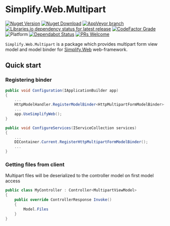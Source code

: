 # Simplify.Web.Multipart

[![Nuget Version](https://img.shields.io/nuget/v/Simplify.Web.Multipart)](https://www.nuget.org/packages/Simplify.Web.Multipart/)
[![Nuget Download](https://img.shields.io/nuget/dt/Simplify.Web.Multipart)](https://www.nuget.org/packages/Simplify.Web.Multipart/)
[![AppVeyor branch](https://img.shields.io/appveyor/ci/i4004/simplify-web-multipart/master)](https://ci.appveyor.com/project/i4004/simplify-web-multipart)
[![Libraries.io dependency status for latest release](https://img.shields.io/librariesio/release/nuget/Simplify.Web.Multipart)](https://libraries.io/nuget/Simplify.Web.Multipart)
[![CodeFactor Grade](https://img.shields.io/codefactor/grade/github/SimplifyNet/Simplify.Web.Multipart)](https://www.codefactor.io/repository/github/simplifynet/simplify.web.Multipart)
![Platform](https://img.shields.io/badge/platform-.NET%20Standard%202.0-lightgrey)
[![Dependabot Status](https://api.dependabot.com/badges/status?host=github&repo=SimplifyNet/Simplify.Web.Multipart)](https://dependabot.com)
[![PRs Welcome](https://img.shields.io/badge/PRs-welcome-brightgreen)](http://makeapullrequest.com)

`Simplify.Web.Multipart` is a package which provides multipart form view model and model binder for [Simplify.Web](https://github.com/SimplifyNet/Simplify.Web) web-framework.

## Quick start

### Registering binder

```csharp
public void Configuration(IApplicationBuilder app)
{
    ...
    HttpModelHandler.RegisterModelBinder<HttpMultipartFormModelBinder>();
    ...
    app.UseSimplifyWeb();
}

public void ConfigureServices(IServiceCollection services)
{
    ...
    DIContainer.Current.RegisterHttpMultipartFormModelBinder();
    ...
}
```

### Getting files from client

Multipart files will be deserialized to the controller model on first model access

```csharp
public class MyController : Controller<MultipartViewModel>
{
    public override ControllerResponse Invoke()
    {
        Model.Files
    }
}
```
